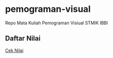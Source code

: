 # pemograman-visual
Repo Mata Kuliah Pemograman Visiual STMIK IBBI


## Daftar Nilai

[Cek Nilai](https://docs.google.com/spreadsheets/d/1M44uXp8SjoymCwHEUF7McirHchABY6zkuEB8Nw_TWyQ/edit?usp=sharing)